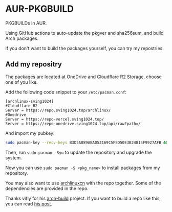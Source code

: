 # AUR-PKGBUILD
PKGBUILDs in AUR.

Using GitHub actions to auto-update the pkgver and sha256sum, and build Arch packages.

If you don't want to build the packages yourself, you can try my repostries.

## Add my repositry
The packages are located at OneDrive and Cloudflare R2 Storage, choose one of you like.

Add the following code snippet to your `/etc/pacman.conf`:

```
[archlinux-sving1024]
#Cloudflare R2
Server = https://repo.sving1024.top/archlinux/
#Onedrive
Server = https://repo-vercel.sving1024.top/
Server = https://repo-onedrive.sving1024.top/api/raw?path=/
```

And import my pubkey:

```Bash
sudo pacman-key --recv-keys B3D5A089ABA053169C5FED50E3B24814F9927AFB && sudo pacman-key --lsign-key sving1024@outlook.com 
```

Then, run `sudo pacman -Syu` to update the repository and upgrade the system.

Now you can use `sudo pacman -S <pkg_name>` to install packages from my repository.

You may also want to use [archlinuxcn](https://github.com/archlinuxcn/repo) with the repo together. Some of the dependencies are provided in the repo.

Thanks vifly for his [arch-build](https://github.com/vifly/arch-build) project. If you want to build a repo like this, you can read [his post](https://viflythink.com/Use_GitHubActions_to_build_AUR/).
